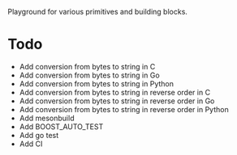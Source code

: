 Playground for various primitives and building blocks.

Todo
====
- Add conversion from bytes to string in C
- Add conversion from bytes to string in Go
- Add conversion from bytes to string in Python
- Add conversion from bytes to string in reverse order in C
- Add conversion from bytes to string in reverse order in Go
- Add conversion from bytes to string in reverse order in Python
- Add mesonbuild
- Add BOOST_AUTO_TEST
- Add go test
- Add CI
